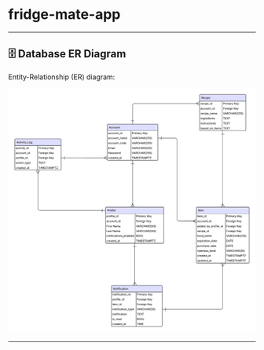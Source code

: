 # fridge-mate-app
---

## 🗄️ Database ER Diagram

Entity-Relationship (ER) diagram:

<p align="center">
  <img src="./media/Database ER diagram (crow&apos;s foot) (4).png" alt="Database ER Diagram" width="600"/>
</p>

---
